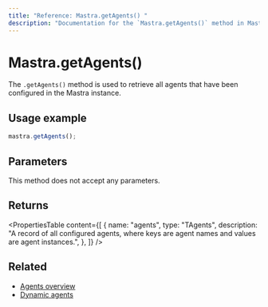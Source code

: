 ```yaml
---
title: "Reference: Mastra.getAgents() "
description: "Documentation for the `Mastra.getAgents()` method in Mastra, which retrieves all configured agents."
---
```


# Mastra.getAgents()

The `.getAgents()` method is used to retrieve all agents that have been configured in the Mastra instance.

## Usage example

```typescript copy
mastra.getAgents();
```

## Parameters

This method does not accept any parameters.

## Returns

<PropertiesTable
  content={[
    {
      name: "agents",
      type: "TAgents",
      description: "A record of all configured agents, where keys are agent names and values are agent instances.",
    },
  ]}
/>

## Related

- [Agents overview](../../docs/agents/overview.md)
- [Dynamic agents](../../docs/agents/dynamic-agents.md)
